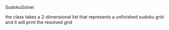 SudokuSolver

the class takes a 2-dimensional list that represents a unfinished sudoku grid and it will print the resolved grid
